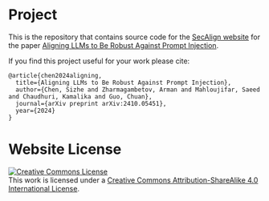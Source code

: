 # Project

This is the repository that contains source code for the [SecAlign website](https://sizhe-chen.github.io/SecAlign-Website) for the paper [Aligning LLMs to Be Robust Against Prompt Injection](https://arxiv.org/pdf/2410.05451).

If you find this project useful for your work please cite:
```
@article{chen2024aligning,
  title={Aligning LLMs to Be Robust Against Prompt Injection},
  author={Chen, Sizhe and Zharmagambetov, Arman and Mahloujifar, Saeed and Chaudhuri, Kamalika and Guo, Chuan},
  journal={arXiv preprint arXiv:2410.05451},
  year={2024}
}
```

# Website License
<a rel="license" href="http://creativecommons.org/licenses/by-sa/4.0/"><img alt="Creative Commons License" style="border-width:0" src="https://i.creativecommons.org/l/by-sa/4.0/88x31.png" /></a><br />This work is licensed under a <a rel="license" href="http://creativecommons.org/licenses/by-sa/4.0/">Creative Commons Attribution-ShareAlike 4.0 International License</a>.
